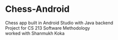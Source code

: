 # Chess-Android
Chess app built in Android Studio with Java backend  
Project for CS 213 Software Methodology  
worked with Shanmukh Koka  
